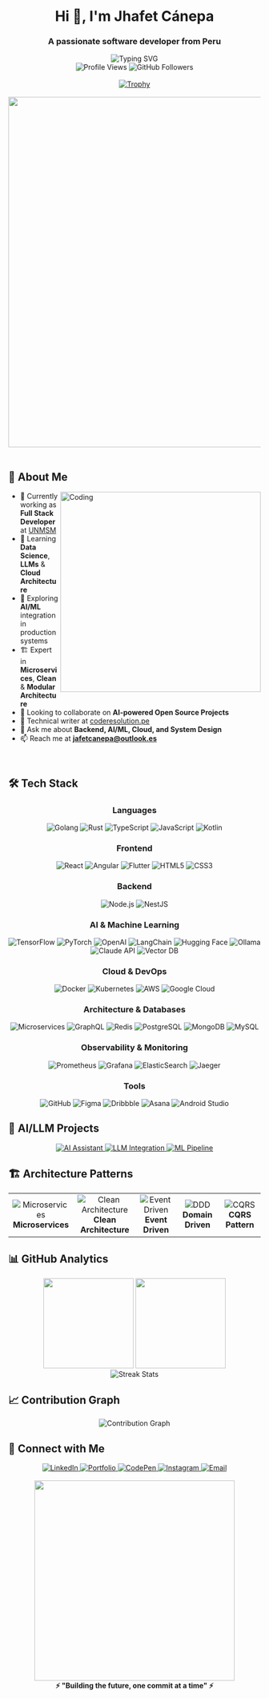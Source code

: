 <h1 align="center">Hi 👋, I'm Jhafet Cánepa</h1>
<h3 align="center">A passionate software developer from Peru</h3>

<div align="center">
  <img src="https://readme-typing-svg.demolab.com?font=Fira+Code&weight=600&size=28&duration=3000&pause=1000&color=gradient&center=true&vCenter=true&multiline=true&repeat=true&width=800&height=80&lines=Hi+%F0%9F%91%8B+I'm+Jhafet+Cánepa;Full+Stack+Developer+%7C+Software+Architect" alt="Typing SVG" />
</div>

<div align="center">
  <img src="https://komarev.com/ghpvc/?username=jafcn09&label=Profile%20views&color=0891b2&style=for-the-badge" alt="Profile Views" />
  <img src="https://img.shields.io/github/followers/jafcn09?label=Followers&style=for-the-badge&color=0891b2" alt="GitHub Followers" />
</div>

<br/>

<div align="center">
  <a href="https://github.com/ryo-ma/github-profile-trophy">
    <img src="https://github-profile-trophy.vercel.app/?username=jafcn09&theme=nord&column=7&margin-w=15&margin-h=15&no-frame=true" alt="Trophy" />
  </a>
</div>

<br/>

<div align="center">
  <img src="https://user-images.githubusercontent.com/74038190/212284100-561aa473-3905-4a80-b561-0d28506553ee.gif" width="700" />
</div>

<br/>

## 🚀 About Me

<img align="right" alt="Coding" width="400" src="https://user-images.githubusercontent.com/74038190/229223263-cf2e4b07-2615-4f87-9c38-e37600f8381a.gif">

- 🔭 Currently working as **Full Stack Developer** at [UNMSM](https://unmsm.edu.pe/)
- 🌱 Learning **Data Science**, **LLMs** & **Cloud Architecture**
- 🤖 Exploring **AI/ML** integration in production systems
- 🏗️ Expert in **Microservices**, **Clean** & **Modular Architecture**
- 👯 Looking to collaborate on **AI-powered Open Source Projects**
- 📝 Technical writer at [coderesolution.pe](https://coderesolution.pe)
- 💬 Ask me about **Backend, AI/ML, Cloud, and System Design**
- 📫 Reach me at **jafetcanepa@outlook.es**

<br clear="right"/>

## 🛠️ Tech Stack

<div align="center">

### Languages
<p>
  <img src="https://img.shields.io/badge/Go-00ADD8?style=for-the-badge&logo=go&logoColor=white" alt="Golang" />
  <img src="https://img.shields.io/badge/Rust-000000?style=for-the-badge&logo=rust&logoColor=white" alt="Rust" />
  <img src="https://img.shields.io/badge/TypeScript-007ACC?style=for-the-badge&logo=typescript&logoColor=white" alt="TypeScript" />
  <img src="https://img.shields.io/badge/JavaScript-F7DF1E?style=for-the-badge&logo=javascript&logoColor=black" alt="JavaScript" />
  <img src="https://img.shields.io/badge/Kotlin-7F52FF?style=for-the-badge&logo=kotlin&logoColor=white" alt="Kotlin" />
</p>

### Frontend
<p>
  <img src="https://img.shields.io/badge/React-20232A?style=for-the-badge&logo=react&logoColor=61DAFB" alt="React" />
  <img src="https://img.shields.io/badge/Angular-DD0031?style=for-the-badge&logo=angular&logoColor=white" alt="Angular" />
  <img src="https://img.shields.io/badge/Flutter-02569B?style=for-the-badge&logo=flutter&logoColor=white" alt="Flutter" />
  <img src="https://img.shields.io/badge/HTML5-E34C26?style=for-the-badge&logo=html5&logoColor=white" alt="HTML5" />
  <img src="https://img.shields.io/badge/CSS3-1572B6?style=for-the-badge&logo=css3&logoColor=white" alt="CSS3" />
</p>

### Backend
<p>
  <img src="https://img.shields.io/badge/Node.js-43853D?style=for-the-badge&logo=node.js&logoColor=white" alt="Node.js" />
  <img src="https://img.shields.io/badge/NestJS-E0234E?style=for-the-badge&logo=nestjs&logoColor=white" alt="NestJS" />
</p>

### AI & Machine Learning
<p>
  <img src="https://img.shields.io/badge/TensorFlow-FF6F00?style=for-the-badge&logo=tensorflow&logoColor=white" alt="TensorFlow" />
  <img src="https://img.shields.io/badge/PyTorch-EE4C2C?style=for-the-badge&logo=pytorch&logoColor=white" alt="PyTorch" />
  <img src="https://img.shields.io/badge/OpenAI-412991?style=for-the-badge&logo=openai&logoColor=white" alt="OpenAI" />
  <img src="https://img.shields.io/badge/LangChain-1C3C3C?style=for-the-badge&logo=langchain&logoColor=white" alt="LangChain" />
  <img src="https://img.shields.io/badge/Hugging_Face-FFD21E?style=for-the-badge&logo=huggingface&logoColor=black" alt="Hugging Face" />
  <img src="https://img.shields.io/badge/Ollama-000000?style=for-the-badge&logo=ollama&logoColor=white" alt="Ollama" />
  <img src="https://img.shields.io/badge/Claude_API-6B46C1?style=for-the-badge&logo=anthropic&logoColor=white" alt="Claude API" />
  <img src="https://img.shields.io/badge/Vector_DB-FF6B6B?style=for-the-badge&logo=pinecone&logoColor=white" alt="Vector DB" />
</p>

### Cloud & DevOps
<p>
  <img src="https://img.shields.io/badge/Docker-2496ED?style=for-the-badge&logo=docker&logoColor=white" alt="Docker" />
  <img src="https://img.shields.io/badge/Kubernetes-326CE5?style=for-the-badge&logo=kubernetes&logoColor=white" alt="Kubernetes" />
  <img src="https://img.shields.io/badge/AWS-232F3E?style=for-the-badge&logo=amazon-aws&logoColor=white" alt="AWS" />
  <img src="https://img.shields.io/badge/Google_Cloud-4285F4?style=for-the-badge&logo=google-cloud&logoColor=white" alt="Google Cloud" />
</p>

### Architecture & Databases
<p>
  <img src="https://img.shields.io/badge/Microservices-FF6B6B?style=for-the-badge&logo=apache&logoColor=white" alt="Microservices" />
  <img src="https://img.shields.io/badge/GraphQL-E10098?style=for-the-badge&logo=graphql&logoColor=white" alt="GraphQL" />
  <img src="https://img.shields.io/badge/Redis-DC382D?style=for-the-badge&logo=redis&logoColor=white" alt="Redis" />
  <img src="https://img.shields.io/badge/PostgreSQL-316192?style=for-the-badge&logo=postgresql&logoColor=white" alt="PostgreSQL" />
  <img src="https://img.shields.io/badge/MongoDB-4EA94B?style=for-the-badge&logo=mongodb&logoColor=white" alt="MongoDB" />
  <img src="https://img.shields.io/badge/MySQL-005C84?style=for-the-badge&logo=mysql&logoColor=white" alt="MySQL" />
</p>

### Observability & Monitoring
<p>
  <img src="https://img.shields.io/badge/Prometheus-E6522C?style=for-the-badge&logo=prometheus&logoColor=white" alt="Prometheus" />
  <img src="https://img.shields.io/badge/Grafana-F46800?style=for-the-badge&logo=grafana&logoColor=white" alt="Grafana" />
  <img src="https://img.shields.io/badge/ElasticSearch-005571?style=for-the-badge&logo=elasticsearch&logoColor=white" alt="ElasticSearch" />
  <img src="https://img.shields.io/badge/Jaeger-66CFE3?style=for-the-badge&logo=jaeger&logoColor=white" alt="Jaeger" />
</p>

### Tools
<p>
  <img src="https://img.shields.io/badge/GitHub-100000?style=for-the-badge&logo=github&logoColor=white" alt="GitHub" />
  <img src="https://img.shields.io/badge/Figma-F24E1E?style=for-the-badge&logo=figma&logoColor=white" alt="Figma" />
  <img src="https://img.shields.io/badge/Dribbble-EA4C89?style=for-the-badge&logo=dribbble&logoColor=white" alt="Dribbble" />
  <img src="https://img.shields.io/badge/Asana-273347?style=for-the-badge&logo=asana&logoColor=white" alt="Asana" />
  <img src="https://img.shields.io/badge/Android_Studio-3DDC84?style=for-the-badge&logo=android-studio&logoColor=white" alt="Android Studio" />
</p>

</div>

## 🤖 AI/LLM Projects

<div align="center">
  <a href="#">
    <img src="https://img.shields.io/badge/🤖_AI_Assistant-Microservices_Architecture-00ADD8?style=for-the-badge" alt="AI Assistant" />
  </a>
  <a href="#">
    <img src="https://img.shields.io/badge/🧠_LLM_Integration-Production_Ready-FF6B6B?style=for-the-badge" alt="LLM Integration" />
  </a>
  <a href="#">
    <img src="https://img.shields.io/badge/📊_ML_Pipeline-Scalable_System-4285F4?style=for-the-badge" alt="ML Pipeline" />
  </a>
</div>

## 🏗️ Architecture Patterns

<div align="center">
  <table>
    <tr>
      <td align="center">
        <img src="https://img.shields.io/badge/Microservices-FF6B6B?style=flat-square&logo=apache&logoColor=white" alt="Microservices" /><br/>
        <b>Microservices</b>
      </td>
      <td align="center">
        <img src="https://img.shields.io/badge/Clean_Architecture-4285F4?style=flat-square&logo=clean&logoColor=white" alt="Clean Architecture" /><br/>
        <b>Clean Architecture</b>
      </td>
      <td align="center">
        <img src="https://img.shields.io/badge/Event_Driven-00ADD8?style=flat-square&logo=apache-kafka&logoColor=white" alt="Event Driven" /><br/>
        <b>Event Driven</b>
      </td>
      <td align="center">
        <img src="https://img.shields.io/badge/DDD-E10098?style=flat-square&logo=domain&logoColor=white" alt="DDD" /><br/>
        <b>Domain Driven</b>
      </td>
      <td align="center">
        <img src="https://img.shields.io/badge/CQRS-FF6F00?style=flat-square&logo=cqrs&logoColor=white" alt="CQRS" /><br/>
        <b>CQRS Pattern</b>
      </td>
    </tr>
  </table>
</div>

## 📊 GitHub Analytics

<div align="center">
  <img height="180em" src="https://github-readme-stats-eight-theta.vercel.app/api?username=jafcn09&show_icons=true&theme=tokyonight&include_all_commits=true&count_private=true&hide_border=true"/>
  <img height="180em" src="https://github-readme-stats-eight-theta.vercel.app/api/top-langs/?username=jafcn09&layout=compact&langs_count=8&theme=tokyonight&hide_border=true"/>
</div>

<div align="center">
  <img src="https://github-readme-streak-stats.herokuapp.com/?user=jafcn09&theme=tokyonight&hide_border=true" alt="Streak Stats" />
</div>

## 📈 Contribution Graph

<div align="center">
  <img src="https://github-readme-activity-graph.vercel.app/graph?username=jafcn09&theme=tokyo-night&hide_border=true&area=true" alt="Contribution Graph" />
</div>

## 🤝 Connect with Me

<div align="center">
  <a href="https://linkedin.com/in/jafetcanepa" target="_blank">
    <img src="https://img.shields.io/badge/LinkedIn-0077B5?style=for-the-badge&logo=linkedin&logoColor=white" alt="LinkedIn" />
  </a>
  <a href="https://jafcn09.github.io/blog/" target="_blank">
    <img src="https://img.shields.io/badge/Portfolio-FF5722?style=for-the-badge&logo=google-chrome&logoColor=white" alt="Portfolio" />
  </a>
  <a href="https://codepen.io/jafcn09" target="_blank">
    <img src="https://img.shields.io/badge/CodePen-000000?style=for-the-badge&logo=codepen&logoColor=white" alt="CodePen" />
  </a>
  <a href="https://instagram.com/devepcam" target="_blank">
    <img src="https://img.shields.io/badge/Instagram-E4405F?style=for-the-badge&logo=instagram&logoColor=white" alt="Instagram" />
  </a>
  <a href="mailto:jafetcanepa@outlook.es">
    <img src="https://img.shields.io/badge/Email-0078D4?style=for-the-badge&logo=microsoft-outlook&logoColor=white" alt="Email" />
  </a>
</div>

<br/>

<div align="center">
  <img src="https://user-images.githubusercontent.com/74038190/212284115-f47cd8ff-2ffb-4b04-b5bf-4d1c14c0247f.gif" width="400" />
</div>

<div align="center">
  <b>⚡ "Building the future, one commit at a time" ⚡</b>
</div>

